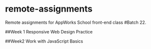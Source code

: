 # remote-assignments
Remote assignments for AppWorks School front-end class #Batch 22.

##Week 1
Responsive Web Design Practice

##Week2
Work with JavaScript Basics